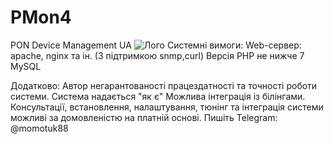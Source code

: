 # PMon4
PON Device Management UA
![Лого](https://repository-images.githubusercontent.com/598156548/1fc47e09-084e-4703-a462-79dda4e9d2b0)
Системні вимоги:
Web-сервер: apache, nginx та ін. (З підтримкою snmp,curl)
Версія PHP не нижче 7
MySQL

Додатково:
Автор негарантованості працездатності та точності роботи системи.
Система надається "як є"
Можлива інтеграція із білінгами.
Консультації, встановлення, налаштування, тюнінг та інтеграція системи можливі за домовленістю на платній основі. 
Пишіть Telegram: @momotuk88
